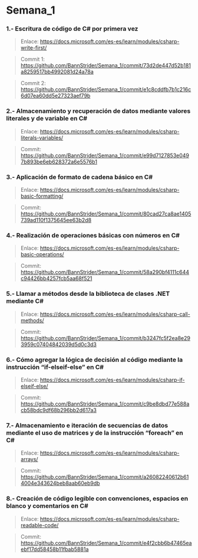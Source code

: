 # Semana_1

### **1.- Escritura de código de C# por primera vez**
> Enlace: https://docs.microsoft.com/es-es/learn/modules/csharp-write-first/

> Commit 1: https://github.com/BannStrider/Semana_1/commit/73d2de447d52b181a8259517bb4992081d24a78a

> Commit 2: https://github.com/BannStrider/Semana_1/commit/e1c8cddfb7b1c216c6d07ea60dd5e27323aef79b


### **2.- Almacenamiento y recuperación de datos mediante valores literales y de variable en C#**
> Enlace: https://docs.microsoft.com/es-es/learn/modules/csharp-literals-variables/

> Commit: https://github.com/BannStrider/Semana_1/commit/e99d7127853e0497b893be6eb628372a6e5576b1


### **3.- Aplicación de formato de cadena básico en C#**
> Enlace: https://docs.microsoft.com/es-es/learn/modules/csharp-basic-formatting/

> Commit: https://github.com/BannStrider/Semana_1/commit/80cad27ca8ae1405739ad110f1375645ee63b2d8


### **4.- Realización de operaciones básicas con números en C#**
> Enlace: https://docs.microsoft.com/es-es/learn/modules/csharp-basic-operations/

> Commit: https://github.com/BannStrider/Semana_1/commit/58a290bf4111c644c94426bb4257fcb5aa68f521


### **5.- Llamar a métodos desde la biblioteca de clases .NET mediante C#**
> Enlace: https://docs.microsoft.com/es-es/learn/modules/csharp-call-methods/

> Commit: https://github.com/BannStrider/Semana_1/commit/b3247fc5f2ea8e293959c07404842039d5d0c3d3

### **6.- Cómo agregar la lógica de decisión al código mediante la instrucción “if-elseif-else” en C#**
> Enlace: https://docs.microsoft.com/es-es/learn/modules/csharp-if-elseif-else/

> Commit: https://github.com/BannStrider/Semana_1/commit/c9be8dbd77e588acb58bdc9df68b296bb2d617a3

### **7.- Almacenamiento e iteración de secuencias de datos mediante el uso de matrices y de la instrucción “foreach” en C#**
> Enlace: https://docs.microsoft.com/es-es/learn/modules/csharp-arrays/

> Commit: https://github.com/BannStrider/Semana_1/commit/a26082240612b614004e343624beb8aab60eb9db

### **8.- Creación de código legible con convenciones, espacios en blanco y comentarios en C#**
> Enlace: https://docs.microsoft.com/es-es/learn/modules/csharp-readable-code/

> Commit: https://github.com/BannStrider/Semana_1/commit/e4f2cbb6b47465eaebf17dd58458b11fbab5881a
